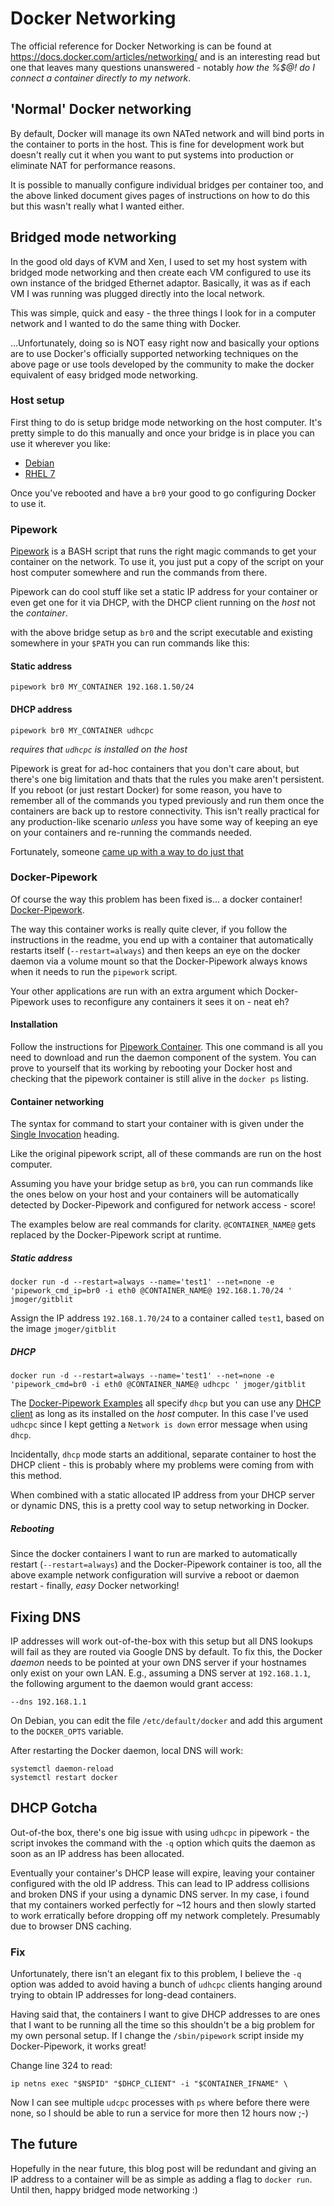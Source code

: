 # Docker Networking
The official reference for Docker Networking is can be found at https://docs.docker.com/articles/networking/ and is an interesting read but one that leaves many questions unanswered - notably _how the %$@! do I connect a container directly to my network_.

## 'Normal' Docker networking
By default, Docker will manage its own NATed network and will bind ports in the container to ports in the host.  This is fine for development work but doesn't really cut it when you want to put systems into production or eliminate NAT for performance reasons.

It is possible to manually configure individual bridges per container too, and the above linked document gives pages of instructions on how to do this but this wasn't really what I wanted either.


## Bridged mode networking
In the good old days of KVM and Xen, I used to set my host system with bridged mode networking and then create each VM configured to use its own instance of the bridged Ethernet adaptor.  Basically, it was as if each VM I was running was plugged directly into the local network.

This was simple, quick and easy - the three things I look for in a computer network and I wanted to do the same thing with Docker.

...Unfortunately, doing so is NOT easy right now and basically your options are to use Docker's officially supported networking techniques on the above page or use tools developed by the community to make the docker equivalent of easy bridged mode networking.

### Host setup
First thing to do is setup bridge mode networking on the host computer.  It's pretty simple to do this manually and once your bridge is in place you can use it wherever you like:
* [Debian](https://wiki.debian.org/BridgeNetworkConnections)
* [RHEL 7](https://access.redhat.com/documentation/en-US/Red_Hat_Enterprise_Linux/7/html/Networking_Guide/sec-Network_Bridging_Using_the_Command_Line_Interface.html#sec-Create_a_Network_Bridge)

Once you've rebooted and have a `br0` your good to go configuring Docker to use it.

### Pipework
[Pipework](https://github.com/jpetazzo/pipework) is a BASH script that runs the right magic commands to get your container on the network.  To use it, you just put a copy of the script on your host computer somewhere and run the commands from there.

Pipework can do cool stuff like set a static IP address for your container or even get one for it via DHCP, with the DHCP client running on the *host* not the *container*.

with the above bridge setup as `br0` and the script executable and existing somewhere in your `$PATH` you can run commands like this:

#### Static address
```shell
pipework br0 MY_CONTAINER 192.168.1.50/24
```

#### DHCP address
```shell
pipework br0 MY_CONTAINER udhcpc
```
_requires that `udhcpc` is installed on the *host*_

Pipework is great for ad-hoc containers that you don't care about, but there's one big limitation and thats that the rules you make aren't persistent.  If you reboot (or just restart Docker) for some reason, you have to remember all of the commands you typed previously and run them once the containers are back up to restore connectivity.  This isn't really practical for any production-like scenario _unless_ you have some way of keeping an eye on your containers and re-running the commands needed.

Fortunately, someone [came up with a way to do just that](https://github.com/dreamcat4/docker-images/blob/master/pipework/README.md)

### Docker-Pipework
Of course the way this problem has been fixed is... a docker container!  [Docker-Pipework](https://github.com/dreamcat4/docker-images/blob/master/pipework/README.md).

The way this container works is really quite clever, if you follow the instructions in the readme, you end up with a container that automatically restarts itself (`--restart=always`) and then keeps an eye on the docker daemon via a volume mount so that the Docker-Pipework always knows when it needs to run the `pipework` script.

Your other applications are run with an extra argument which Docker-Pipework uses to reconfigure any containers it sees it on - neat eh?

#### Installation
Follow the instructions for [Pipework Container](https://github.com/dreamcat4/docker-images/blob/master/pipework/3.%20Examples.md#background-daemon).  This one command is all you need to download and run the daemon component of the system.  You can prove to yourself that its working by rebooting your Docker host and checking that the pipework container is still alive in the `docker ps` listing.

#### Container networking
The syntax for command to start your container with is given under the [Single Invocation](https://github.com/dreamcat4/docker-images/blob/master/pipework/3.%20Examples.md#single-invocation) heading.

Like the original pipework script, all of these commands are run on the host computer.

Assuming you have your bridge setup as `br0`, you can run commands like the ones below on your host and your containers will be automatically detected by Docker-Pipework and configured for network access - score!

The examples below are real commands for clarity.  `@CONTAINER_NAME@` gets replaced by the Docker-Pipework script at runtime.

##### Static address
```shell
docker run -d --restart=always --name='test1' --net=none -e 'pipework_cmd_ip=br0 -i eth0 @CONTAINER_NAME@ 192.168.1.70/24 ' jmoger/gitblit
```
Assign the IP address `192.168.1.70/24` to a container called `test1`, based on the image `jmoger/gitblit`

##### DHCP
```shell
docker run -d --restart=always --name='test1' --net=none -e 'pipework_cmd=br0 -i eth0 @CONTAINER_NAME@ udhcpc ' jmoger/gitblit
```
The [Docker-Pipework Examples](https://github.com/dreamcat4/docker-images/blob/master/pipework/3.%20Examples.md) all specify `dhcp` but you can use any [DHCP client](https://github.com/jpetazzo/pipework#dhcp) as long as its installed on the *host* computer.  In this case I've used `udhcpc` since I kept getting a `Network is down` error message when using `dhcp`.  

Incidentally, `dhcp` mode starts an additional, separate container to host the DHCP client - this is probably where my problems were coming from with this method.

When combined with a static allocated IP address from your DHCP server or dynamic DNS, this is a pretty cool way to setup networking in Docker.

##### Rebooting
Since the docker containers I want to run are marked to automatically restart (`--restart=always`) and the Docker-Pipework container is too, all the above example network configuration will survive a reboot or daemon restart - finally, _easy_ Docker networking!

## Fixing DNS
IP addresses will work out-of-the-box with this setup but all DNS lookups will fail as they are routed via Google DNS by default.  To fix this, the Docker *daemon* needs to be pointed at your own DNS server if your hostnames only exist on your own LAN.  E.g., assuming a DNS server at `192.168.1.1`, the following argument to the daemon would grant access:
```shell
--dns 192.168.1.1
```

On Debian, you can edit the file `/etc/default/docker` and add this argument to the `DOCKER_OPTS` variable.

After restarting the Docker daemon, local DNS will work:
```shell
systemctl daemon-reload
systemctl restart docker
```

## DHCP Gotcha
Out-of-the box, there's one big issue with using `udhcpc` in pipework - the script invokes the command with the `-q` option which quits the daemon as soon as an IP address has been allocated.

Eventually your container's DHCP lease will expire, leaving your container configured with the old IP address.  This can lead to IP address collisions and broken DNS if your using a dynamic DNS server.  In my case, i found that my containers worked perfectly for ~12 hours and then slowly started to work erratically before dropping off my network completely.  Presumably due to browser DNS caching.

### Fix
Unfortunately, there isn't an elegant fix to this problem, I believe the `-q` option was added to avoid having a bunch of `udhcpc` clients hanging around trying to obtain IP addresses for long-dead containers.

Having said that, the containers I want to give DHCP addresses to are ones that I want to be running all the time so this shouldn't be a big problem for my own personal setup.  If I change the `/sbin/pipework` script inside my Docker-Pipework, it works great!

Change line 324 to read:
```shell
ip netns exec "$NSPID" "$DHCP_CLIENT" -i "$CONTAINER_IFNAME" \
```

Now I can see multiple `udcpc` processes with `ps` where before there were none, so I should be able to run a service for more then 12 hours now ;-)

## The future
Hopefully in the near future, this blog post will be redundant and giving an IP address to a container will be as simple as adding a flag to `docker run`.  Until then, happy bridged mode networking :)
